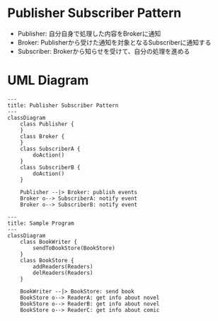 # Publisher Subscriber Pattern
- Publisher: 自分自身で処理した内容をBrokerに通知
- Broker: Publisherから受けた通知を対象となるSubscriberに通知する
- Subscriber: Brokerから知らせを受けて、自分の処理を進める

# UML Diagram
```mermaid
---
title: Publisher Subscriber Pattern
---
classDiagram
    class Publisher {        
    }
    class Broker {        
    }
    class SubscriberA {
        doAction()
    }
    class SubscriberB {
        doAction()
    }
    
    Publisher --|> Broker: publish events
    Broker o--> SubscriberA: notify event
    Broker o--> SubscriberB: notify event
```

```mermaid
---
title: Sample Program
---
classDiagram
    class BookWriter {
        sendToBookStore(BookStore)
    }
    class BookStore {
        addReaders(Readers)
        delReaders(Readers)
    }

    BookWriter --|> BookStore: send book
    BookStore o--> ReaderA: get info about novel
    BookStore o--> ReaderB: get info about novel
    BookStore o--> ReaderC: get info about comic

```
